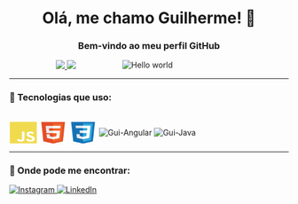 <h1 align="center">Olá, me chamo Guilherme! 👋</h1>
<h3 align="center">Bem-vindo ao meu perfil GitHub</h3>

<img align="right" alt="Hello world" width="300" src="https://media.giphy.com/media/3o7aD2saalBwwftBIY/giphy.gif">

<div align="center">
  <a href="https://github.com/guifreiberger">
    <img height="160em" src="https://github-readme-stats.vercel.app/api/top-langs/?username=guifreiberger&layout=compact&langs_count=7&theme=dracula"/>
    <img height="160em" src="https://github-readme-stats.vercel.app/api?username=guifreiberger&show_icons=true&theme=dracula&include_all_commits=true&count_private=true"/>
  </a>
</div>

---

### 🧠 Tecnologias que uso:
<div style="display: inline_block"><br>
  <img align="center" alt="Gui-Js" height="40" width="50" src="https://raw.githubusercontent.com/devicons/devicon/master/icons/javascript/javascript-plain.svg">
  <img align="center" alt="Gui-HTML" height="40" width="50" src="https://raw.githubusercontent.com/devicons/devicon/master/icons/html5/html5-original.svg">
  <img align="center" alt="Gui-CSS" height="40" width="50" src="https://raw.githubusercontent.com/devicons/devicon/master/icons/css3/css3-original.svg">
  <img align="center" alt="Gui-Angular" height="40" width="50" src="https://cdn.jsdelivr.net/gh/devicons/devicon/icons/angularjs/angularjs-original.svg">
  <img align="center" alt="Gui-Java" height="40" width="50" src="https://cdn.jsdelivr.net/gh/devicons/devicon/icons/java/java-original-wordmark.svg">
</div>

---

### 📲 Onde pode me encontrar:
<div>
  <a href="https://instagram.com/guifreiberger_" target="_blank">
    <img src="https://raw.githubusercontent.com/rahuldkjain/github-profile-readme-generator/master/src/images/icons/Social/instagram.svg" alt="Instagram" height="40" width="40"/>
  </a>
  <a href="https://www.linkedin.com/in/guifreiberger/" target="_blank">
    <img src="https://raw.githubusercontent.com/rahuldkjain/github-profile-readme-generator/master/src/images/icons/Social/linkedin.svg" alt="LinkedIn" height="40" width="40"/>
  </a>
</div>
